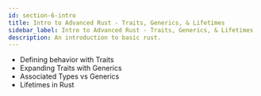 ```yaml
---
id: section-6-intro
title: Intro to Advanced Rust - Traits, Generics, & Lifetimes
sidebar_label: Intro to Advanced Rust - Traits, Generics, & Lifetimes
description: An introduction to basic rust.
---
```


- Defining behavior with Traits
- Expanding Traits with Generics
- Associated Types vs Generics
- Lifetimes in Rust
